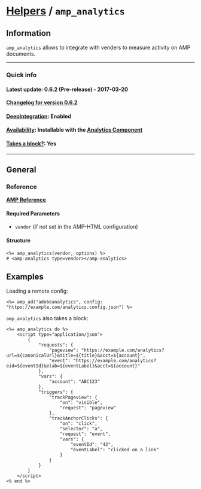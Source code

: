 
# [Helpers](https://github.com/slooob/amp-html/tree/master/lib/amp-html/helpers/docs#amp-html-helpers) / `amp_analytics`


## Information

`amp_analytics` allows to integrate with venders to measure activity on AMP documents.

---

### Quick info

#### Latest update: 0.6.2 (Pre-release) - 2017-03-20

[**Changelog for version 0.6.2**](https://github.com/slooob/amp-html/blob/master/CHANGELOG.md#062-pre-release---2017-03-20)

#### [DeepIntegration](https://github.com/slooob/amp-html/tree/master/lib/amp-html/helpers/docs#deepintegration-helpers): Enabled

#### [Availability](https://github.com/slooob/amp-html/tree/master/lib/amp-html/helpers/docs#availability-of-helpers): Installable with the [Analytics Component](https://github.com/slooob/amp-html/tree/master/lib/amp-html/components/docs/analytics.md)

#### [Takes a block?](https://github.com/slooob/amp-html/tree/master/lib/amp-html/helpers/docs#takes-a-block): Yes

---

## General

### Reference

[**AMP Reference**](https://www.ampproject.org/docs/reference/components/ads/amp-analytics)

#### Required Parameters

* `vendor` (if not set in the AMP-HTML configuration)

#### Structure

    <%= amp_analytics(vendor, options) %>
    # <amp-analytics type=vendor></amp-analytics>


## Examples

Loading a remote config:

    <%= amp_ad("adobeanalytics", config: "https://example.com/analytics.config.json") %>

`amp_analytics` also takes a block:

    <%= amp_analytics do %>
        <script type="application/json">
            {
                "requests": {
                    "pageview": "https://example.com/analytics?url=${canonicalUrl}&title=${title}&acct=${account}",
                    "event": "https://example.com/analytics?eid=${eventId}&elab=${eventLabel}&acct=${account}"
                },
                "vars": {
                    "account": "ABC123"
                },
                "triggers": {
                    "trackPageview": {
                        "on": "visible",
                        "request": "pageview"
                    },
                    "trackAnchorClicks": {
                        "on": "click",
                        "selector": "a",
                        "request": "event",
                        "vars": {
                            "eventId": "42",
                            "eventLabel": "clicked on a link"
                        }
                    }
                }
            }
        </script>
    <% end %>
